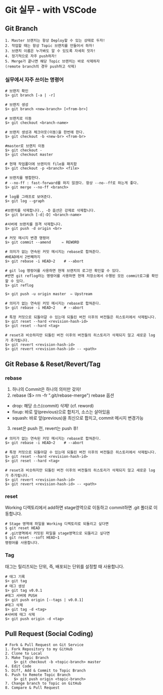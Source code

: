 # Git 실무 - with VSCode
## Git Branch 
    1. Master 브랜치는 항상 Deploy할 수 있는 상태로 두자!
    2. 작업할 때는 항상 Topic 브랜치를 만들어서 하자!
    3. 브랜치 이름은 누가봐도 알 수 있도록 자세히 짓자!
    4. 정기적으로 자주 push하자!
    5. Merge가 끝나면 해당 Topic 브랜치는 바로 삭제하자
    (remote branch의 경우 push하고 삭제)
    
    
### 실무에서 자주 쓰이는 명령어
```
# 브랜치 확인
$> git branch [-a | -r]

# 브랜치 생성
$> git branch <new-branch> [<from-br>]

# 브랜치로 이동
$> git checkout <branch-name>

# 브랜치 생성과 체크아웃(이동)을 한번에 한다.
$> git checkout -b <new-br> <from-br>

#master로 브랜치 이동
$> git checkout -
$> git checkout master

# 현재 작업폴더에 브랜치의 file을 패치함
$> git checkout -p <branch> <file>

# 브랜치를 병합한다.
# --no-ff : fast-forward를 하지 않겠다. 항상 --no--ff로 하는게 좋다.
$> git merge --no-ff <branch>

# log를 그래프로 보여준다.
$> git log --graph

#브랜치를 삭제합니다., -D 옵션은 강제로 삭제합니다.
$> git branch [-d|-D] <branch-name>

#서버에 브랜치를 원격 삭제합니다.
$> git push -d origin <br>

# 커밋 메시지 변경 명령어
$> git commit --amend     ⇐ REWORD

# 의미가 없는 연속된 커밋 메시지는 rebase로 합쳐준다. 
#HEAD에서 2번째까지 
$> git rebase -i HEAD~2    # --abort

# git log 명렁어를 사용하면 현재 브랜치의 로그만 확인할 수 있다. 
#반면 git reflog라는 명령어를 사용하면 현재 저장소에서 수행된 모든 commit로그를 확인할 수 있다.
$> git reflog

$> git push -u origin master  ⇐ Upstream

# 의미가 없는 연속된 커밋 메시지는 rebase로 합쳐준다. 
$> git rebase -i HEAD~2    # --abort

# 특정 커밋으로 되돌아갈 수 있는데 되돌린 버전 이후의 버전들은 히스토리에서 삭제됩니다.
$> git reset --hard <revision-hash-id>
$> git reset --hard <tag>

# reset과 비슷하지만 되돌린 버전 이후의 버전들의 히스토리가 삭제되지 않고 새로운 log가 추가됩니다.
$> git revert <revision-hash-id>
$> git revert <revision-hash-id> -- <path>

```

## Git Rebase & Reset/Revert/Tag
### rebase
1. 하나의 Commit은 하나의 의미만 갖자!
2. rebase  ($> rm -fr ".git/rebase-merge")
rebase 옵션
-  drop: 해당 소스(commit) 삭제!  (cf. reword)
-  fixup: 바로 앞(previous)으로 합치기, 소스는 살아있음
-  squash: 바로 앞(previous)을 최신으로 합치고,  commit 메시지 변경가능
3. reset은 push 전, revert는 push 후!
```
# 의미가 없는 연속된 커밋 메시지는 rebase로 합쳐준다. 
$> git rebase -i HEAD~2    # --abort

# 특정 커밋으로 되돌아갈 수 있는데 되돌린 버전 이후의 버전들은 히스토리에서 삭제됩니다.
$> git reset --hard <revision-hash-id>
$> git reset --hard <tag>

# reset과 비슷하지만 되돌린 버전 이후의 버전들의 히스토리가 삭제되지 않고 새로운 log가 추가됩니다.
$> git revert <revision-hash-id>
$> git revert <revision-hash-id> -- <path>

```
### reset
Working 디렉토리에서 add하면 stage영역으로 이동하고 commit하면 .git 폴더로 이동합니다.
```
# Stage 영역에 파일을 Working 디렉토리로 되돌리고 싶다면
$ git reset HEAD
# .git영역에서 커밋된 파일을 stage영역으로 되돌리고 싶다면 
$ git reset --soft HEAD~1
명령어를 사용합니다.
```
### Tag
태그는 릴리즈되는 단위, 즉, 배포되는 단위를 설정할 때 사용합니다.
```
# 태그 기록
$> git tag
# 태그 생성
$> git tag v0.0.1
#태그 서버에 PUSH
$> git push origin [--tags | v0.0.1]
#태그 삭제
$> git tag -d <tag>
#서버에 태그 삭제
$> git push origin -d <tag>
```
## Pull Request  (Social Coding)

```
# Fork & Pull Request on Git Service
1. Fork Repository to my GitHub
2. Clone to Local
3. Make Topic Branch
    $> git checkout -b <topic-branch> master
4. Edit Code
5. Diff, Add & Commit to Topic Branch
6. Push to Remote Topic Branch
    $> git push origin <topic-branch>
7. Change branch to Topic on GitHub
8. Compare & Pull Request

```
